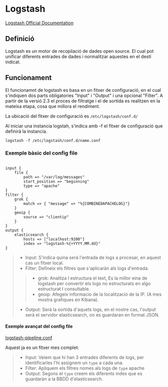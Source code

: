 # Logstash
[Logstash Official Documentation](https://www.elastic.co/guide/en/logstash/current/index.html)

## Definició
Logstash es un motor de recopilació de dades open source. El cual pot
unificar diferents entrades de dades i normalitzar aquestes en el destí
indicat.

## Funcionament

El funcionamnt de logstash es basa en un fitxer de configuració, en el 
cual s'indiquen dos parts obligatories "Input" i "Output" i una opcional
"Filter".
A partir de la versió 2.3 el proces de filtratge i el de sortida es 
realitzen en la mateixa etapa, cosa que millora el rendiment.

La ubicació del fitxer de configuració es `/etc/logstash/conf.d/`

Al iniciar una instancia logstah, s'indica amb -f el fitxer de 
configuració que definirà la instancia.

`logstash -f /etc/logstash/conf.d/name.conf`

### Exemple bàsic del config file

```

input {
    file {
        path => "/var/log/messages"
        start_position => "beginning"
        type => "apache"    
}
filter {
	grok {
		match => { "message" => "%{COMBINEDAPACHELOG}"}
	}
	geoip {
		source => "clientip"
	}
}
output {
    elasticsearch {
        hosts => ["localhost:9200"]
        index => "logstash-%{+YYYY.MM.dd}"
}

```


> - Input: S'indica quina serà l'entrada de logs a procesar, en aquest
cas un fitxer local. 
> - Filter: Defineix els filtres que s'aplicaràn als logs d'entrada.
>> - grok: Analitza I estructura el text, Es la millor eina de logstash 
per convertir els logs no estructurats en algo estructurat I consultable.
>> - geoip: Afegeix informacio de la localització de la IP. (A mes 
mostra grafiques en Kibana). 
> - Output: Serà la sortida d'aquets logs, en el nostre cas, l'output serà
el servidor elasticsearch, on es guardaran en format JSON.

#### Exemple avançat del config file

[logstash-pipeline.conf](/logstash/localconf.d/final-pipeline.conf) 


Aquest ja es un fitxer mes complet:
> - Input: Veiem que hi han 3 entrades diferents de logs, per identificarles
l'hi assignem un `type` a cada una.
> - Filter: Apliquem els filtres nomes als logs de `type` apache
> - Output: Segons el `type` creem els diferents index que es guardaràn 
a la BBDD d'elasticsearch.


